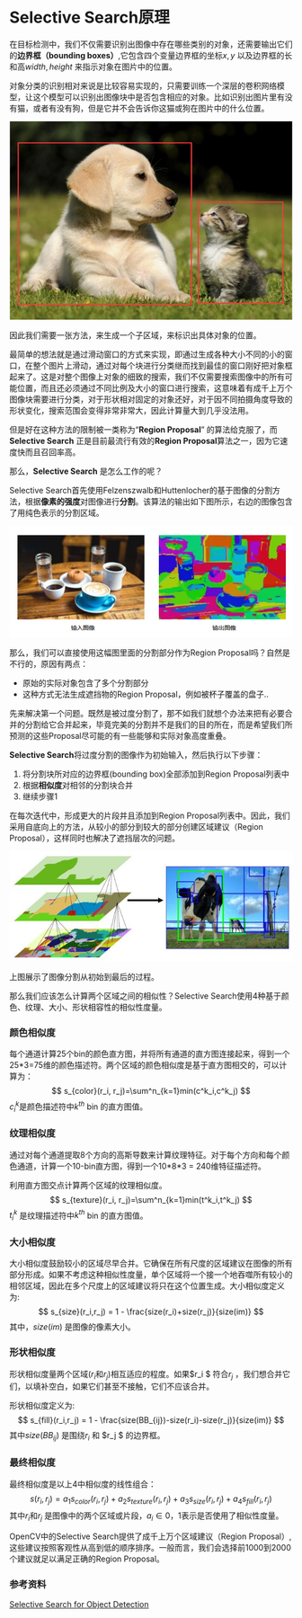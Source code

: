 # Selective Search原理

在目标检测中，我们不仅需要识别出图像中存在哪些类别的对象，还需要输出它们的**边界框（bounding boxes）**,它包含四个变量边界框的坐标$x, y$ 以及边界框的长和高$width, height$ 来指示对象在图片中的位置。

对象分类的识别相对来说是比较容易实现的，只需要训练一个深层的卷积网络模型，让这个模型可以识别出图像块中是否包含相应的对象。比如识别出图片里有没有猫，或者有没有狗，但是它并不会告诉你这猫或狗在图片中的什么位置。

![](../images/ss1.png)

因此我们需要一张方法，来生成一个子区域，来标识出具体对象的位置。

最简单的想法就是通过滑动窗口的方式来实现，即通过生成各种大小不同的小的窗口，在整个图片上滑动，通过对每个块进行分类继而找到最佳的窗口刚好把对象框起来了。这是对整个图像上对象的细致的搜索，我们不仅需要搜索图像中的所有可能位置，而且还必须通过不同比例及大小的窗口进行搜索，这意味着有成千上万个图像块需要进行分类，对于形状相对固定的对象还好，对于因不同拍摄角度导致的形状变化，搜索范围会变得非常非常大，因此计算量大到几乎没法用。

但是好在这种方法的限制被一类称为“**Region Proposal**” 的算法给克服了，而**Selective Search** 正是目前最流行有效的**Region Proposal**算法之一，因为它速度快而且召回率高。

那么，**Selective Search** 是怎么工作的呢？

Selective Search首先使用Felzenszwalb和Huttenlocher的基于图像的分割方法，根据**像素的强度**对图像进行**分割**。该算法的输出如下图所示，右边的图像包含了用纯色表示的分割区域。

![](../images/ss2.png)

那么，我们可以直接使用这幅图里面的分割部分作为Region Proposal吗？自然是不行的，原因有两点：

- 原始的实际对象包含了多个分割部分
- 这种方式无法生成遮挡物的Region Proposal，例如被杯子覆盖的盘子..

先来解决第一个问题。既然是被过度分割了，那不如我们就想个办法来把有必要合并的分割给它合并起来，毕竟完美的分割并不是我们的目的所在，而是希望我们所预测的这些Proposal尽可能的有一些能够和实际对象高度重叠。

**Selective Search**将过度分割的图像作为初始输入，然后执行以下步骤：

1. 将分割块所对应的边界框(bounding box)全部添加到Region Proposal列表中
2. 根据**相似度**对相邻的分割块合并
3. 继续步骤1

在每次迭代中，形成更大的片段并且添加到Region Proposal列表中。因此，我们采用自底向上的方法，从较小的部分到较大的部分创建区域建议（Region Proposal），这样同时也解决了遮挡层次的问题。

![](../images/ss3.jpg)



上图展示了图像分割从初始到最后的过程。

那么我们应该怎么计算两个区域之间的相似性？Selective Search使用4种基于颜色、纹理、大小、形状相容性的相似性度量。

### 颜色相似度

每个通道计算25个bin的颜色直方图，并将所有通道的直方图连接起来，得到一个25*3=75维的颜色描述符。两个区域的颜色相似度是基于直方图相交的，可以计算为：
$$
s_{color}(r_i, r_j)=\sum^n_{k=1}min(c^k_i,c^k_j)
$$
$c^k_i​$ 是颜色描述符中$k^{th}​$ bin 的直方图值。



### 纹理相似度

通过对每个通道提取8个方向的高斯导数来计算纹理特征。对于每个方向和每个颜色通道，计算一个10-bin直方图，得到一个10\*8\*3 = 240维特征描述符。

利用直方图交点计算两个区域的纹理相似度。
$$
s_{texture}(r_i, r_j)=\sum^n_{k=1}min(t^k_i,t^k_j)
$$
$t^k_i$ 是纹理描述符中$k^{th}$ bin 的直方图值。



### 大小相似度

大小相似度鼓励较小的区域尽早合并。它确保在所有尺度的区域建议在图像的所有部分形成。如果不考虑这种相似性度量，单个区域将一个接一个地吞噬所有较小的相邻区域，因此在多个尺度上的区域建议将只在这个位置生成。大小相似度定义为:
$$
s_{size}(r_i,r_j) = 1 - \frac{size(r_i)+size(r_j)}{size(im)}
$$
其中，$size(im)$ 是图像的像素大小。



### 形状相似度

形状相似度量两个区域($r_i$和$r_j$)相互适应的程度。如果$r_i $ 符合$r_j$ ，我们想合并它们，以填补空白，如果它们甚至不接触，它们不应该合并。

形状相似度定义为:
$$
s_{fill}(r_i,r_j) = 1 - \frac{size(BB_{ij})-size(r_i)-size(r_j)}{size(im)}
$$
其中$size(BB_{ij})$ 是围绕$r_i$ 和 $r_j $ 的边界框。



### 最终相似度

最终相似度是以上4中相似度的线性组合：
$$
s(r_i, r_j) = a_1s_{color}(r_i, r_j) + a_2s_{texture}(r_i, r_j) + a_3s_{size}(r_i, r_j) + a_4s_{fill}(r_i, r_j)
$$
其中$r_i$和$r_j$ 是图像中的两个区域或片段，$a_i \in {0，1}$表示是否使用了相似性度量。



OpenCV中的Selective Search提供了成千上万个区域建议（Region Proposal）, 这些建议按照客观性从高到低的顺序排序。一般而言，我们会选择前1000到2000个建议就足以满足正确的Region Proposal。



### 参考资料

[Selective Search for Object Detection](<https://www.learnopencv.com/selective-search-for-object-detection-cpp-python/>)